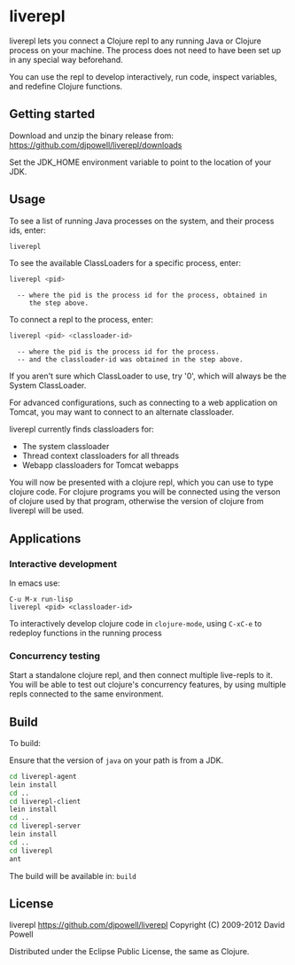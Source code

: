 # liverepl

liverepl lets you connect a Clojure repl to any running Java or Clojure process on your machine.
The process does not need to have been set up in any special way beforehand.

You can use the repl to develop interactively, run code, inspect variables, and
redefine Clojure functions.

## Getting started

Download and unzip the binary release from:
<https://github.com/djpowell/liverepl/downloads>

Set the JDK_HOME environment variable to point to the location of your JDK.

## Usage

To see a list of running Java processes on the system, and their
process ids, enter:

```sh
liverepl
```

To see the available ClassLoaders for a specific process, enter:

```sh
liverepl <pid>
```

      -- where the pid is the process id for the process, obtained in
         the step above.

To connect a repl to the process, enter:

```sh
liverepl <pid> <classloader-id>
```

      -- where the pid is the process id for the process.
      -- and the classloader-id was obtained in the step above.

If you aren't sure which ClassLoader to use, try '0', which will always be the System ClassLoader.

For advanced configurations, such as connecting to a web application on Tomcat, you may want to
connect to an alternate classloader.

liverepl currently finds classloaders for:

  * The system classloader
  * Thread context classloaders for all threads
  * Webapp classloaders for Tomcat webapps

You will now be presented with a clojure repl, which you can use to type clojure code.  For clojure
programs you will be connected using the verson of clojure used by that program, otherwise the
version of clojure from liverepl will be used.

## Applications

### Interactive development

In emacs use:

```
C-u M-x run-lisp
liverepl <pid> <classloader-id>
```

To interactively develop clojure code in `clojure-mode`, using `C-xC-e` to redeploy functions in the
running process

### Concurrency testing

Start a standalone clojure repl, and then connect multiple live-repls to it.  You will be able
to test out clojure's concurrency features, by using multiple repls connected to the same environment.

## Build

To build:

Ensure that the version of `java` on your path is from a JDK.

```sh
cd liverepl-agent
lein install
cd ..
cd liverepl-client
lein install
cd ..
cd liverepl-server
lein install
cd ..
cd liverepl
ant
```


The build will be available in: `build`


## License

liverepl
<https://github.com/djpowell/liverepl>
Copyright (C) 2009-2012 David Powell

Distributed under the Eclipse Public License, the same as Clojure.

